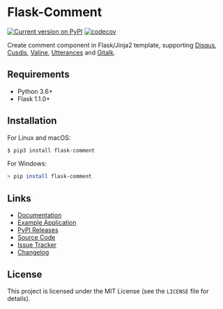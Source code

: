 # Flask-Comment

[![Current version on PyPI](https://img.shields.io/pypi/v/flask-comment)](https://pypi.org/project/flask-comment/)
[![codecov](https://codecov.io/gh/yuxiaoy1/flask-comment/branch/main/graph/badge.svg?token=2CFPCZ1DMY)](https://codecov.io/gh/yuxiaoy1/flask-comment)

Create comment component in Flask/Jinja2 template, supporting [Disqus](https://disqus.com), [Cusdis](https://cusdis.com), [Valine](https://valine.js.org), [Utterances](https://utteranc.es) and [Gitalk](https://github.com/gitalk/gitalk).

## Requirements

* Python 3.6+
* Flask 1.1.0+

## Installation

For Linux and macOS:

```bash
$ pip3 install flask-comment
```

For Windows:

```bash
> pip install flask-comment
```

## Links

* [Documentation](https://flask-comment.readthedocs.io)
* [Example Application](https://github.com/yuxiaoy1/flask-comment/tree/main/examples)
* [PyPI Releases](https://pypi.org/project/flask-moment)
* [Source Code](https://github.com/yuxiaoy1/flask-comment)
* [Issue Tracker](https://github.com/yuxiaoy1/flask-comment/issues)
* [Changelog](https://github.com/yuxiaoy1/flask-comment/blob/main/CHANGES.md)

## License

This project is licensed under the MIT License (see the `LICENSE` file for details).
